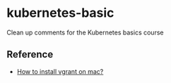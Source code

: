# kubernetes-basic

Clean up comments for the Kubernetes basics course

## Reference

- [How to install vgrant on mac?](https://kubetm.github.io/k8s/02-beginner/cluster-install-case6/)